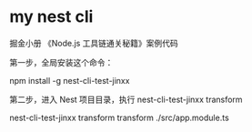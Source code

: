 # my nest cli

掘金小册 《Node.js 工具链通关秘籍》案例代码

第一步，全局安装这个命令：

npm install -g nest-cli-test-jinxx

第二步，进入 Nest 项目目录，执行 nest-cli-test-jinxx transform

nest-cli-test-jinxx transform transform ./src/app.module.ts
